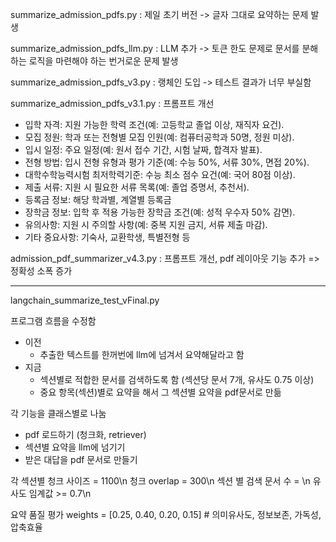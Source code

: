 summarize_admission_pdfs.py : 제일 초기 버전 -> 글자 그대로 요약하는 문제 발생

summarize_admission_pdfs_llm.py : LLM 추가 -> 토큰 한도 문제로 문서를 분해하는 로직을 마련해야 하는 번거로운 문제 발생

summarize_admission_pdfs_v3.py : 랭체인 도입 -> 테스트 결과가 너무 부실함

summarize_admission_pdfs_v3.1.py : 프롬프트 개선
* 입학 자격: 지원 가능한 학력 조건(예: 고등학교 졸업 이상, 재직자 요건).
* 모집 정원: 학과 또는 전형별 모집 인원(예: 컴퓨터공학과 50명, 정원 미상).
* 입시 일정: 주요 일정(예: 원서 접수 기간, 시험 날짜, 합격자 발표).
* 전형 방법: 입시 전형 유형과 평가 기준(예: 수능 50%, 서류 30%, 면접 20%).
* 대학수학능력시험 최저학력기준: 수능 최소 점수 요건(예: 국어 80점 이상).
* 제출 서류: 지원 시 필요한 서류 목록(예: 졸업 증명서, 추천서).
* 등록금 정보: 해당 학과별, 계열별 등록금
* 장학금 정보: 입학 후 적용 가능한 장학금 조건(예: 성적 우수자 50% 감면).
* 유의사항: 지원 시 주의할 사항(예: 중복 지원 금지, 서류 제출 마감).
* 기타 중요사항: 기숙사, 교환학생, 특별전형 등

admission_pdf_summarizer_v4.3.py : 프롬프트 개선, pdf 레이아웃 기능 추가 => 정확성 소폭 증가

--------------------------------------------------------------------------------------------

langchain_summarize_test_vFinal.py

프로그램 흐름을 수정함
- 이전
  - 추출한 텍스트를 한꺼번에 llm에 넘겨서 요약해달라고 함
- 지금
  - 섹션별로 적합한 문서를 검색하도록 함 (섹션당 문서 7개, 유사도 0.75 이상)
  - 중요 항목(섹션)별로 요약을 해서 그 섹션별 요약을 pdf문서로 만듦 

각 기능을 클래스별로 나눔
- pdf 로드하기 (청크화, retriever)
- 섹션별 요약을 llm에 넘기기
- 받은 대답을 pdf 문서로 만들기

각 섹션별 청크 사이즈 = 1100\n
청크 overlap = 300\n
섹션 별 검색 문서 수 = \n
유사도 임계값 >= 0.7\n

요약 품질 평가
weights = [0.25, 0.40, 0.20, 0.15]  # 의미유사도, 정보보존, 가독성, 압축효율


